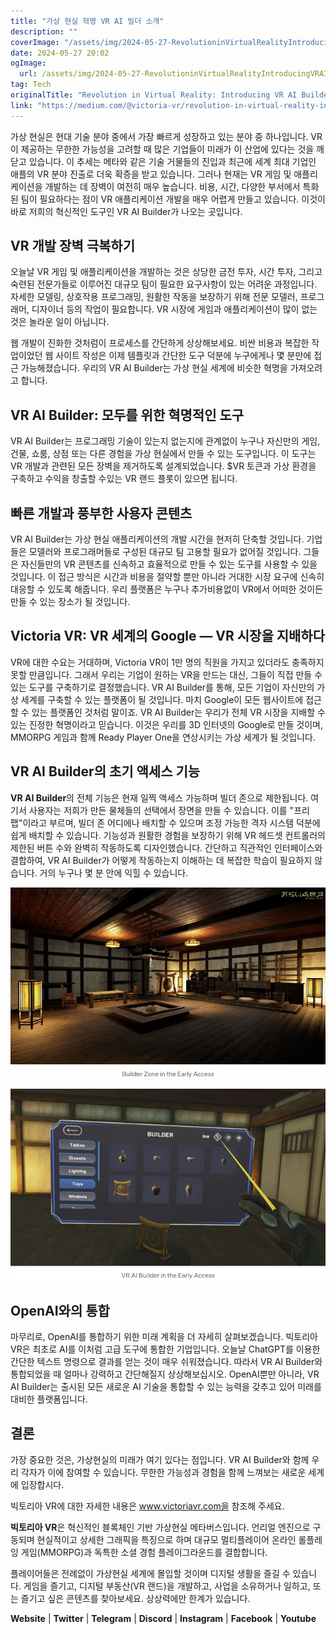 ```yaml
---
title: "가상 현실 혁명 VR AI 빌더 소개"
description: ""
coverImage: "/assets/img/2024-05-27-RevolutioninVirtualRealityIntroducingVRAIBuilder_0.png"
date: 2024-05-27 20:02
ogImage: 
  url: /assets/img/2024-05-27-RevolutioninVirtualRealityIntroducingVRAIBuilder_0.png
tag: Tech
originalTitle: "Revolution in Virtual Reality: Introducing VR AI Builder"
link: "https://medium.com/@victoria-vr/revolution-in-virtual-reality-introducing-vr-ai-builder-bcd6538a84e8"
---
```



가상 현실은 현대 기술 분야 중에서 가장 빠르게 성장하고 있는 분야 중 하나입니다. VR이 제공하는 무한한 가능성을 고려할 때 많은 기업들이 미래가 이 산업에 있다는 것을 깨닫고 있습니다. 이 추세는 메타와 같은 기술 거물들의 진입과 최근에 세계 최대 기업인 애플의 VR 분야 진출로 더욱 확증을 받고 있습니다. 그러나 현재는 VR 게임 및 애플리케이션을 개발하는 데 장벽이 여전히 매우 높습니다. 비용, 시간, 다양한 부서에서 특화된 팀이 필요하다는 점이 VR 애플리케이션 개발을 매우 어렵게 만들고 있습니다. 이것이 바로 저희의 혁신적인 도구인 VR AI Builder가 나오는 곳입니다.

## VR 개발 장벽 극복하기

오늘날 VR 게임 및 애플리케이션을 개발하는 것은 상당한 금전 투자, 시간 투자, 그리고 숙련된 전문가들로 이루어진 대규모 팀이 필요한 요구사항이 있는 어려운 과정입니다. 자세한 모델링, 상호작용 프로그래밍, 원활한 작동을 보장하기 위해 전문 모델러, 프로그래머, 디자이너 등의 작업이 필요합니다. VR 시장에 게임과 애플리케이션이 많이 없는 것은 놀라운 일이 아닙니다.

<div class="content-ad"></div>

웹 개발이 진화한 것처럼이 프로세스를 간단하게 상상해보세요. 비싼 비용과 복잡한 작업이었던 웹 사이트 작성은 이제 템플릿과 간단한 도구 덕분에 누구에게나 몇 분만에 접근 가능해졌습니다. 우리의 VR AI Builder는 가상 현실 세계에 비슷한 혁명을 가져오려고 합니다.

## VR AI Builder: 모두를 위한 혁명적인 도구

VR AI Builder는 프로그래밍 기술이 있는지 없는지에 관계없이 누구나 자신만의 게임, 건물, 쇼룸, 상점 또는 다른 경험을 가상 현실에서 만들 수 있는 도구입니다. 이 도구는 VR 개발과 관련된 모든 장벽을 제거하도록 설계되었습니다. $VR 토큰과 가상 환경을 구축하고 수익을 창출할 수있는 VR 랜드 플롯이 있으면 됩니다.

## 빠른 개발과 풍부한 사용자 콘텐츠

<div class="content-ad"></div>

VR AI Builder는 가상 현실 애플리케이션의 개발 시간을 현저히 단축할 것입니다. 기업들은 모델러와 프로그래머들로 구성된 대규모 팀 고용할 필요가 없어질 것입니다. 그들은 자신들만의 VR 콘텐츠를 신속하고 효율적으로 만들 수 있는 도구를 사용할 수 있을 것입니다. 이 접근 방식은 시간과 비용을 절약할 뿐만 아니라 거대한 시장 요구에 신속히 대응할 수 있도록 해줍니다. 우리 플랫폼은 누구나 추가비용없이 VR에서 어떠한 것이든 만들 수 있는 장소가 될 것입니다.

## Victoria VR: VR 세계의 Google — VR 시장을 지배하다

VR에 대한 수요는 거대하며, Victoria VR이 1만 명의 직원을 가지고 있더라도 충족하지 못할 만큼입니다. 그래서 우리는 기업이 원하는 VR을 만드는 대신, 그들이 직접 만들 수 있는 도구를 구축하기로 결정했습니다. VR AI Builder를 통해, 모든 기업이 자신만의 가상 세계를 구축할 수 있는 플랫폼이 될 것입니다. 마치 Google이 모든 웹사이트에 접근할 수 있는 플랫폼인 것처럼 말이죠. VR AI Builder는 우리가 전체 VR 시장을 지배할 수 있는 진정한 혁명이라고 믿습니다. 이것은 우리를 3D 인터넷의 Google로 만들 것이며, MMORPG 게임과 함께 Ready Player One을 연상시키는 가상 세계가 될 것입니다.

## VR AI Builder의 초기 액세스 기능

<div class="content-ad"></div>

**VR AI Builder**의 전체 기능은 현재 일찍 액세스 가능하며 빌더 존으로 제한됩니다. 여기서 사용자는 저희가 만든 물체들의 선택에서 장면을 만들 수 있습니다. 이를 "프리팹"이라고 부르며, 빌더 존 어디에나 배치할 수 있으며 조정 가능한 격자 시스템 덕분에 쉽게 배치할 수 있습니다. 기능성과 원활한 경험을 보장하기 위해 VR 헤드셋 컨트롤러의 제한된 버튼 수와 완벽히 작동하도록 디자인했습니다. 간단하고 직관적인 인터페이스와 결합하여, VR AI Builder가 어떻게 작동하는지 이해하는 데 복잡한 학습이 필요하지 않습니다. 거의 누구나 몇 분 안에 익힐 수 있습니다.

![Revolution in Virtual Reality Introducing VR AI Builder 1](/assets/img/2024-05-27-RevolutioninVirtualRealityIntroducingVRAIBuilder_1.png)

![Revolution in Virtual Reality Introducing VR AI Builder 2](/assets/img/2024-05-27-RevolutioninVirtualRealityIntroducingVRAIBuilder_2.png)

## OpenAI와의 통합

<div class="content-ad"></div>

마무리로, OpenAI를 통합하기 위한 미래 계획을 더 자세히 살펴보겠습니다. 빅토리아 VR은 최초로 AI를 이처럼 고급 도구에 통합한 기업입니다. 오늘날 ChatGPT를 이용한 간단한 텍스트 명령으로 결과를 얻는 것이 매우 쉬워졌습니다. 따라서 VR AI Builder와 통합되었을 때 얼마나 강력하고 간단해질지 상상해보십시오. OpenAI뿐만 아니라, VR AI Builder는 출시된 모든 새로운 AI 기술을 통합할 수 있는 능력을 갖추고 있어 미래를 대비한 플랫폼입니다.

## 결론

가장 중요한 것은, 가상현실의 미래가 여기 있다는 점입니다. VR AI Builder와 함께 우리 각자가 이에 참여할 수 있습니다. 무한한 가능성과 경험을 함께 느껴보는 새로운 세계에 입장합시다.

빅토리아 VR에 대한 자세한 내용은 www.victoriavr.com을 참조해 주세요.

<div class="content-ad"></div>

**빅토리아 VR**은 혁신적인 블록체인 기반 가상현실 메타버스입니다. 언리얼 엔진으로 구동되며 현실적이고 상세한 그래픽을 특징으로 하며 대규모 멀티플레이어 온라인 롤플레잉 게임(MMORPG)과 독특한 소셜 경험 플레이그라운드를 결합합니다.

플레이어들은 전례없이 가상현실 세계에 몰입할 것이며 디지털 생활을 즐길 수 있습니다. 게임을 즐기고, 디지털 부동산(VR 랜드)을 개발하고, 사업을 소유하거나 일하고, 또는 즐기고 싶은 콘텐츠를 찾아보세요. 상상력에만 한계가 있습니다.

**Website** | **Twitter** | **Telegram** | **Discord** | **Instagram** | **Facebook** | **Youtube**